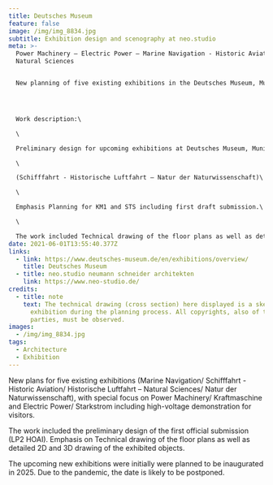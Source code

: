 ```yaml
---
title: Deutsches Museum
feature: false
image: /img/img_8834.jpg
subtitle: Exhibition design and scenography at neo.studio
meta: >-
  Power Machinery – Electric Power – Marine Navigation - Historic Aviation –
  Natural Sciences 


  New planning of five existing exhibitions in the Deutsches Museum, Munich, together with coworkers and project managers from neo.studo Berlin.




  Work description:\

  \

  Preliminary design for upcoming exhibitions at Deutsches Museum, Munich.\

  \

  (Schifffahrt - Historische Luftfahrt – Natur der Naturwissenschaft)\

  \

  Emphasis Planning for KM1 and STS including first draft submission.\

  \

  The work included Technical drawing of the floor plans as well as detailed 2D and 3D drawing of the exhibited objects. The new exhibition is inatially planned to be inaugurated in 2025. Due to the pandemic, the date is likely to be postponed.
date: 2021-06-01T13:55:40.377Z
links:
  - link: https://www.deutsches-museum.de/en/exhibitions/overview/
    title: Deutsches Museum
  - title: neo.studio neumann schneider architekten
    link: https://www.neo-studio.de/
credits:
  - title: note
    text: The technical drawing (cross section) here displayed is a sketch of the KM
      exhibition during the planning process. All copyrights, also of third
      parties, must be observed.
images:
  - /img/img_8834.jpg
tags:
  - Architecture
  - Exhibition
---
```

New plans for five existing exhibitions (Marine Navigation/ Schifffahrt - Historic Aviation/ Historische Luftfahrt – Natural Sciences/ Natur der Naturwissenschaft), with special focus on Power Machinery/ Kraftmaschine and Electric Power/ Starkstrom including high-voltage demonstration for visitors.

The work included the preliminary design of the first official submission (LP2 HOAI). Emphasis on Technical drawing of the floor plans as well as detailed 2D and 3D drawing of the exhibited objects.

The upcoming new exhibitions were initially were planned to be inaugurated in 2025. Due to the pandemic, the date is likely to be postponed.